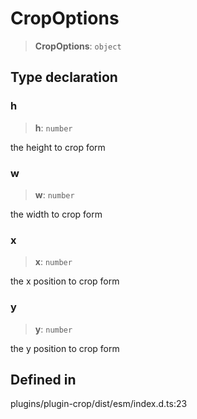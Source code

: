 # CropOptions

> **CropOptions**: `object`

## Type declaration

### h

> **h**: `number`

the height to crop form

### w

> **w**: `number`

the width to crop form

### x

> **x**: `number`

the x position to crop form

### y

> **y**: `number`

the y position to crop form

## Defined in

plugins/plugin-crop/dist/esm/index.d.ts:23
